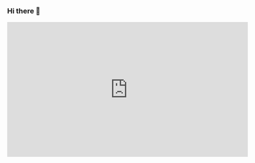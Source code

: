 ### Hi there 👋

<!--
**97arkham/97arkham** is a ✨ _special_ ✨ repository because its `README.md` (this file) appears on your GitHub profile.

Here are some ideas to get you started:

- 🔭 I’m currently working on ...
- 🌱 I’m currently learning ...
- 👯 I’m looking to collaborate on ...
- 🤔 I’m looking for help with ...
- 💬 Ask me about ...
- 📫 How to reach me: ...
- 😄 Pronouns: ...
- ⚡ Fun fact: ...
-->

<div align="center">
 <iframe width="560" height="315" src="https://www.youtube.com/embed/aq4UIzFPUaM" frameborder="0" allow="accelerometer; autoplay; clipboard-write; encrypted-media; gyroscope; picture-in-picture" allowfullscreen></iframe>
</div>

